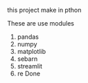 this project make in pthon  

These are use modules 
1. pandas
2. numpy
3. matplotlib
4. sebarn
5. streamlit
6. re
Done
